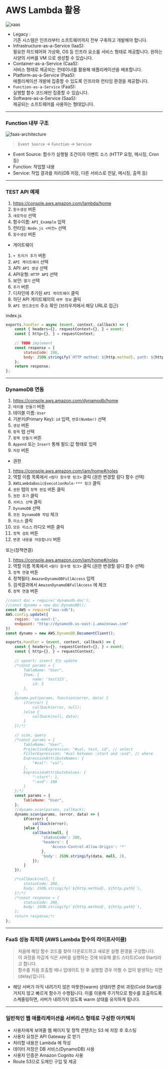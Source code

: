 # AWS Lambda 활용 

![xaas](https://user-images.githubusercontent.com/10363214/103265139-3a0f6c00-49f0-11eb-8763-3d7db05ffb86.png)

- Legacy :   
기존 시스템은 인프라부터 소프트웨어까지 전부 구축하고 개발해야 합니다.  
- Infrastructure-as-a-Service (IaaS):  
필요한 하드웨어와 가상화, OS 등 인프라 요소를 서비스 형태로 제공합니다. 원하는 사양의 서버를 VM 으로 생성할 수 있습니다.  
- Container-as-a-Service (CaaS):   
서비스 형태로 제공되는 컨테이너를 활용해 애플리케이션을 배포합니다.  
- Platform-as-a-Service (PaaS):   
애플리케이션 개발에 집중할 수 있도록 인프라와 런타임 환경을 제공합니다. 
- `Function-as-a-Service` (FaaS):   
실행할 함수 코드에만 집중할 수 있습니다.  
- Software-as-a-Service (SaaS):   
제공되는 소프트웨어를 사용하는 형태입니다.  

-----

### Function 내부 구조
![faas-architecture](https://user-images.githubusercontent.com/10363214/103265181-527f8680-49f0-11eb-8110-9e31683e5d59.jpg)  
> `Event Source` -> `Function` -> `Service`  
- Event Source: 함수가 실행될 조건이자 이벤트 소스 (HTTP 요청, 메시징, Cron 등)  
- Function: 작업할 내용  
- Service: 작업 결과를 처리(DB 저장, 다른 서비스로 전달, 메시징, 출력 등)  

-----

### TEST API 예제
1. https://console.aws.amazon.com/lambda/home  
2. `함수생성` 버튼  
3. `새로작성` 선택  
4. 함수이름: `API_Example` 입력  
5. 런타임: `Node.js <버전>` 선택  
6. `함수생성` 버튼  
  
- 게이트웨이
1. `+ 트리거 추가` 버튼 
2. `API 게이트웨이` 선택 
3. API: `API 생성` 선택 
4. API유형: `HTTP API` 선택 
5. 보안: `열기` 선택 
6. `추가` 버튼  
7. 디자인에 추가된 `API 게이트웨이` 클릭  
8. 하단 API 게이트웨이의 `세부 정보` 클릭 
9. `API 엔드포인트` 주소 확인 (브라우저에서 해당 URL로 접근)  
  
index.js
```javascript
exports.handler = async (event, context, callback) => {
    const { headers={}, requestContext={}, } = event;
    const { http={}, } = requestContext;
    
    // TODO implement
    const response = {
        statusCode: 200,
        body: JSON.stringify(`HTTP method: ${http.method}, path: ${http.path}`),
    };
    return response;
};
```

-----

### DynamoDB 연동
1. https://console.aws.amazon.com/dynamodb/home  
2. `테이블 만들기` 버튼  
3. 테이블 이름: `User` 
4. 기본키(Primary Key): `id` 입력, `번호(Number)` 선택
5. `생성` 버튼  
6. `항목` 탭 선택 
7. `항목 만들기` 버튼
8. `Append` 또는 `Insert` 통해 필드:값 형태로 입력
9. `저장` 버튼  

- 권한
1. https://console.aws.amazon.com/iam/home#/roles
2. 역할 이름 목록에서 `<람다 함수명 링크>` 클릭 (권한 변경할 람다 함수 선택)
3. `AWSLambdaBasicExecutionRole-*** 링크` 클릭
4. `권한` 탭의 `정책 편집` 버튼 클릭  
5. `권한 추가` 클릭
6. `서비스 선택` 클릭
7. `DynamoDB` 선택
8. `모든 DynamoDB 작업` 체크
9. `리소스` 클릭 
10. `모든 리소스` 라디오 버튼 클릭
11. `정책 검토` 버튼
12. `변경 내용을 저장합니다` 버튼  
  
또는(정책연결)  
  
1. https://console.aws.amazon.com/iam/home#/roles
2. 역할 이름 목록에서 `<람다 함수명 링크>` 클릭 (권한 변경할 람다 함수 선택)
3. `정책 연결` 버튼
4. 정책필터: `AmazonDynamoDBFullAccess` 입력
5. 검색결과에서 `AmazonDynamoDBFullAccess` 에 체크
6. `정책 연결` 버튼  

```javascript
//const doc = require('dynamodb-doc'); 
//const dynamo = new doc.DynamoDB();
const AWS = require("aws-sdk");
AWS.config.update({
    region: 'us-east-1',
    endpoint: "http://dynamodb.us-east-1.amazonaws.com"
})
const dynamo = new AWS.DynamoDB.DocumentClient();

exports.handler = (event, context, callback) => {
    const { headers={}, requestContext={}, } = event;
    const { http={}, } = requestContext;
   
    // upsert: insert 또는 update
    /*const params = { 
        TableName: "User",
        Item: {
            name: 'test123',
            id: 3
        },
    };
    dynamo.put(params, function(error, data) {
        if(error) {
            callback(error, null);
        }else {
            callback(null, data);
        }
    });*/
    
    // scan, query
    /*const params = {
        TableName: "User",
        ProjectionExpression: "#val, test, id", // select
        FilterExpression: "#val between :start and :end", // where
        ExpressionAttributeNames: {
            "#val": "val",
        },
        ExpressionAttributeValues: {
            ":start": 1,
            ":end": 100 
        }
    };*/
    const params = {
        TableName: "User",
    };
    //dynamo.scan(params, callback);
    dynamo.scan(params, (error, data) => {
        if(error) {
            callback(error);   
        }else {
            callback(null, {
                'statusCode': 200,
                'headers': {
                    'Access-Control-Allow-Origin': '*'
                },
                'body': JSON.stringify(data, null, 2),
            });
        }
    });

    /*callback(null, {
        statusCode: 200,
        body: JSON.stringify(`${http.method}, ${http.path}`),
    });*/
    /*const response = {
        statusCode: 200,
        body: JSON.stringify(`${http.method}, ${http.path}`),
    };
    return response;*/
};
```

-----

### FaaS 성능 최적화 (AWS Lambda 함수의 라이프사이클)
> 처음에 해당 함수 코드를 찾아 다운로드하고 새로운 실행 환경을 구성합니다.   
> 이 과정을 차갑게 식은 서버를 실행하는 것에 비유해 콜드 스타트(Cold Start)라고 합니다.  
> 함수를 처음 호출할 때나 업데이트 된 후 실행할 경우 어쩔 수 없이 발생하는 지연(delay)입니다.
- 해당 서버가 아직 내려가지 않은 따뜻한(warm) 상태라면 준비 과정(Cold Start)을 거치지 않고 빠르게 함수가 수행됩니다. 
이를 이용해 주기적으로 함수를 호출하도록 스케줄링하면, 서버가 내려가지 않도록 warm 상태를 유지하게 됩니다.

-----

### 일반적인 웹 애플리케이션을 서버리스 형태로 구성한 아키텍처
- 사용자에게 보여줄 웹 페이지 및 정적 콘텐츠는 S3 에 저장 후 호스팅  
- 사용자 요청은 API Gateway 로 받기  
- 처리할 내용은 Lambda 에 작성  
- 데이터 저장은 DB 서비스(DynamoDB) 사용  
- 사용자 인증은 Amazon Cognito 사용  
- Route 53으로 도메인 구입 및 제공  
